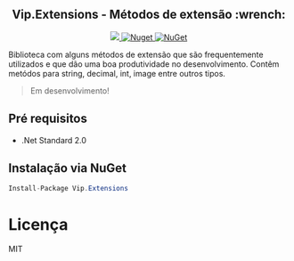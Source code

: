 
<h2 align="center"><strong>Vip.Extensions</strong> - Métodos de extensão :wrench:</h2> 

<p align="center">
  <a href="https://raw.githubusercontent.com/leandrovip/Vip.Extensions/master/LICENSE">
    <img src="https://img.shields.io/github/license/leandrovip/Vip.Extensions" />
  </a>
  
  <a href="https://www.nuget.org/packages/Vip.Extensions/">
    <img alt="Nuget" src="https://img.shields.io/nuget/dt/Vip.Extensions?label=NuGet%20downloads&style=flat-square">
  </a>
  
  <a href="https://www.nuget.org/packages/Vip.Extensions/">
     <img alt="NuGet" src="https://img.shields.io/nuget/v/Vip.Extensions.svg">
  </a>
</p>

Biblioteca com alguns métodos de extensão que são frequentemente utilizados e que dão uma boa produtividade no desenvolvimento. Contêm metódos para string, decimal, int, image entre outros tipos.

> Em desenvolvimento!

## Pré requisitos

- .Net Standard 2.0

## Instalação via NuGet

```csharp
Install-Package Vip.Extensions
```

# Licença
MIT
